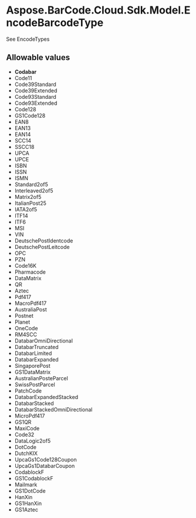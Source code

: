 # Aspose.BarCode.Cloud.Sdk.Model.EncodeBarcodeType

See EncodeTypes

## Allowable values

* **Codabar**
* Code11
* Code39Standard
* Code39Extended
* Code93Standard
* Code93Extended
* Code128
* GS1Code128
* EAN8
* EAN13
* EAN14
* SCC14
* SSCC18
* UPCA
* UPCE
* ISBN
* ISSN
* ISMN
* Standard2of5
* Interleaved2of5
* Matrix2of5
* ItalianPost25
* IATA2of5
* ITF14
* ITF6
* MSI
* VIN
* DeutschePostIdentcode
* DeutschePostLeitcode
* OPC
* PZN
* Code16K
* Pharmacode
* DataMatrix
* QR
* Aztec
* Pdf417
* MacroPdf417
* AustraliaPost
* Postnet
* Planet
* OneCode
* RM4SCC
* DatabarOmniDirectional
* DatabarTruncated
* DatabarLimited
* DatabarExpanded
* SingaporePost
* GS1DataMatrix
* AustralianPosteParcel
* SwissPostParcel
* PatchCode
* DatabarExpandedStacked
* DatabarStacked
* DatabarStackedOmniDirectional
* MicroPdf417
* GS1QR
* MaxiCode
* Code32
* DataLogic2of5
* DotCode
* DutchKIX
* UpcaGs1Code128Coupon
* UpcaGs1DatabarCoupon
* CodablockF
* GS1CodablockF
* Mailmark
* GS1DotCode
* HanXin
* GS1HanXin
* GS1Aztec
